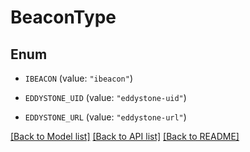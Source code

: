 # BeaconType

## Enum


* `IBEACON` (value: `"ibeacon"`)

* `EDDYSTONE_UID` (value: `"eddystone-uid"`)

* `EDDYSTONE_URL` (value: `"eddystone-url"`)


[[Back to Model list]](../README.md#documentation-for-models) [[Back to API list]](../README.md#documentation-for-api-endpoints) [[Back to README]](../README.md)



